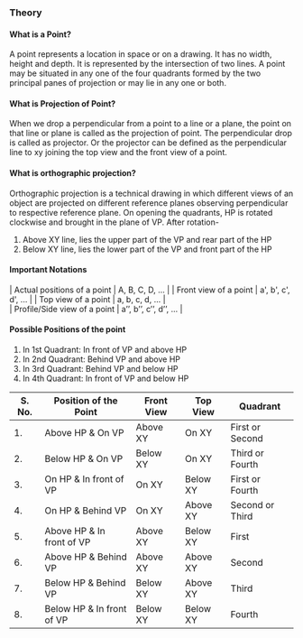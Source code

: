### Theory 

#### What is a Point?
A point represents a location in space or on a drawing. It has no width, height and depth. It is represented by the intersection of two lines. A point may be situated in any one of the four quadrants formed by the two principal panes of projection or may lie in any one or both. 

#### What is Projection of Point?
When we drop a perpendicular from a point to a line or a plane, the point on that line or plane is called as the projection of point. The perpendicular drop is called as projector. Or the projector can be defined as the perpendicular line to xy joining the top view and the front view of a point.

#### What is orthographic projection?

Orthographic projection is a technical drawing in which different views of an object are projected on different reference planes observing perpendicular to respective reference plane.
On opening the quadrants, HP is rotated clockwise and brought in the plane of VP. After rotation-
1. Above XY line, lies the upper part of the VP and rear part of the HP
2. Below XY line, lies the lower part of the VP and front part of the HP

#### Important Notations

| Actual positions of a point | A, B, C, D, ... |
| Front view of a point | a', b', c', d', ... |
| Top view of a point | a, b, c, d, ... |  
| Profile/Side view of a point | a’’, b’’, c’’, d’’, ... |

#### Possible Positions of the point

1. In 1st Quadrant: In front of VP and above HP
2. In 2nd Quadrant: Behind VP and above HP
3. In 3rd Quadrant: Behind VP and below HP
4. In 4th Quadrant: In front of VP and below HP

| S. No. | Position of the Point             | Front View | Top View | Quadrant         |
|--------|-----------------------------------|------------|----------|------------------|
| 1.     | Above HP & On VP                  | Above XY   | On XY    | First or Second  |
| 2.     | Below HP & On VP                  | Below XY   | On XY    | Third or Fourth  |
| 3.     | On HP & In front of VP            | On XY      | Below XY | First or Fourth  |
| 4.     | On HP & Behind VP                 | On XY      | Above XY | Second or Third  |
| 5.     | Above HP & In front of VP         | Above XY   | Below XY | First            |
| 6.     | Above HP & Behind VP              | Above XY   | Above XY | Second           |
| 7.     | Below HP & Behind VP              | Below XY   | Above XY | Third            |
| 8.     | Below HP & In front of VP         | Below XY   | Below XY | Fourth           |
